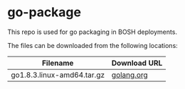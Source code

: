 go-package
============
This repo is used for go packaging in BOSH deployments.

The files can be downloaded from the following locations:

| Filename | Download URL |
| -------- | ------------ |
| go1.8.3.linux-amd64.tar.gz | [golang.org](https://storage.googleapis.com/golang/go1.8.3.linux-amd64.tar.gz) |

